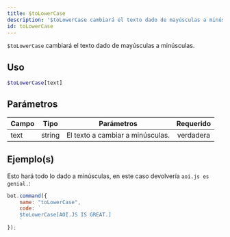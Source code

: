 ```yaml
---
title: $toLowerCase
description: '$toLowerCase cambiará el texto dado de mayúsculas a minúsculas.'
id: toLowerCase
---
```


`$toLowerCase` cambiará el texto dado de mayúsculas a minúsculas.

## Uso

```php
$toLowerCase[text]
```

## Parámetros

| Campo | Tipo   | Parámetros                       | Requerido |
| ----- | ------ | -------------------------------- |:---------:|
| text  | string | El texto a cambiar a minúsculas. | verdadera |

## Ejemplo(s)

Esto hará todo lo dado a minúsculas, en este caso devolvería `aoi.js es genial.`:

```javascript
bot.command({
    name: "toLowerCase",
    code: `
    $toLowerCase[AOI.JS IS GREAT.]
    `
});
```